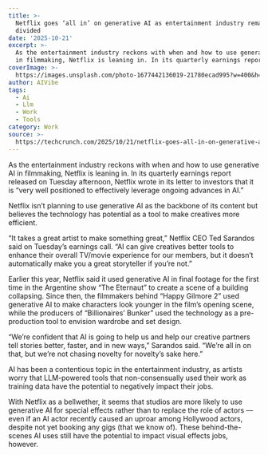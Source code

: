 ```yaml
---
title: >-
  Netflix goes ‘all in’ on generative AI as entertainment industry remains
  divided
date: '2025-10-21'
excerpt: >-
  As the entertainment industry reckons with when and how to use generative AI
  in filmmaking, Netflix is leaning in. In its quarterly earnings report re...
coverImage: >-
  https://images.unsplash.com/photo-1677442136019-21780ecad995?w=400&h=200&fit=crop&auto=format
author: AIVibe
tags:
  - Ai
  - Llm
  - Work
  - Tools
category: Work
source: >-
  https://techcrunch.com/2025/10/21/netflix-goes-all-in-on-generative-ai-as-entertainment-industry-remains-divided/
---
```

As the entertainment industry reckons with when and how to use generative AI in filmmaking, Netflix is leaning in. In its quarterly earnings report released on Tuesday afternoon, Netflix wrote in its letter to investors that it is “very well positioned to effectively leverage ongoing advances in AI.”

Netflix isn’t planning to use generative AI as the backbone of its content but believes the technology has potential as a tool to make creatives more efficient.


	
	




	
	



“It takes a great artist to make something great,” Netflix CEO Ted Sarandos said on Tuesday’s earnings call. “AI can give creatives better tools to enhance their overall TV/movie experience for our members, but it doesn’t automatically make you a great storyteller if you’re not.”

Earlier this year, Netflix said it used generative AI in final footage for the first time in the Argentine show “The Eternaut” to create a scene of a building collapsing. Since then, the filmmakers behind “Happy Gilmore 2” used generative AI to make characters look younger in the film’s opening scene, while the producers of “Billionaires’ Bunker” used the technology as a pre-production tool to envision wardrobe and set design. 

“We’re confident that AI is going to help us and help our creative partners tell stories better, faster, and in new ways,” Sarandos said. “We’re all in on that, but we’re not chasing novelty for novelty’s sake here.”

AI has been a contentious topic in the entertainment industry, as artists worry that LLM-powered tools that non-consensually used their work as training data have the potential to negatively impact their jobs. 

With Netflix as a bellwether, it seems that studios are more likely to use generative AI for special effects rather than to replace the role of actors — even if an AI actor recently caused an uproar among Hollywood actors, despite not yet booking any gigs (that we know of). These behind-the-scenes AI uses still have the potential to impact visual effects jobs, however.

	
